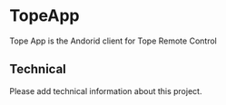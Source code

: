 TopeApp
=======

Tope App is the Andorid client for Tope Remote Control

Technical
---------
Please add technical information about this project. 
